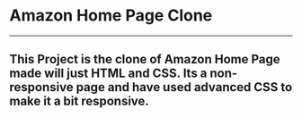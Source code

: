 # Amazon Home Page Clone
---
This Project is the clone of Amazon Home Page made will just HTML and CSS.
Its a non-responsive page and have used advanced CSS to make it a bit responsive.  
---


